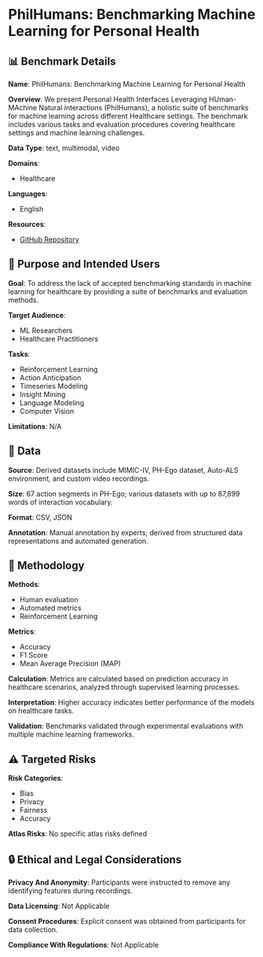 # PhilHumans: Benchmarking Machine Learning for Personal Health

## 📊 Benchmark Details

**Name**: PhilHumans: Benchmarking Machine Learning for Personal Health

**Overview**: We present Personal Health Interfaces Leveraging HUman-MAchine Natural interactions (PhilHumans), a holistic suite of benchmarks for machine learning across different Healthcare settings. The benchmark includes various tasks and evaluation procedures covering healthcare settings and machine learning challenges.

**Data Type**: text, multimodal, video

**Domains**:
- Healthcare

**Languages**:
- English

**Resources**:
- [GitHub Repository](https://github.com/vadim0x60/philhumans)

## 🎯 Purpose and Intended Users

**Goal**: To address the lack of accepted benchmarking standards in machine learning for healthcare by providing a suite of benchmarks and evaluation methods.

**Target Audience**:
- ML Researchers
- Healthcare Practitioners

**Tasks**:
- Reinforcement Learning
- Action Anticipation
- Timeseries Modeling
- Insight Mining
- Language Modeling
- Computer Vision

**Limitations**: N/A

## 💾 Data

**Source**: Derived datasets include MIMIC-IV, PH-Ego dataset, Auto-ALS environment, and custom video recordings.

**Size**: 67 action segments in PH-Ego; various datasets with up to 87,899 words of interaction vocabulary.

**Format**: CSV, JSON

**Annotation**: Manual annotation by experts; derived from structured data representations and automated generation.

## 🔬 Methodology

**Methods**:
- Human evaluation
- Automated metrics
- Reinforcement Learning

**Metrics**:
- Accuracy
- F1 Score
- Mean Average Precision (MAP)

**Calculation**: Metrics are calculated based on prediction accuracy in healthcare scenarios, analyzed through supervised learning processes.

**Interpretation**: Higher accuracy indicates better performance of the models on healthcare tasks.

**Validation**: Benchmarks validated through experimental evaluations with multiple machine learning frameworks.

## ⚠️ Targeted Risks

**Risk Categories**:
- Bias
- Privacy
- Fairness
- Accuracy

**Atlas Risks**:
No specific atlas risks defined

## 🔒 Ethical and Legal Considerations

**Privacy And Anonymity**: Participants were instructed to remove any identifying features during recordings.

**Data Licensing**: Not Applicable

**Consent Procedures**: Explicit consent was obtained from participants for data collection.

**Compliance With Regulations**: Not Applicable
